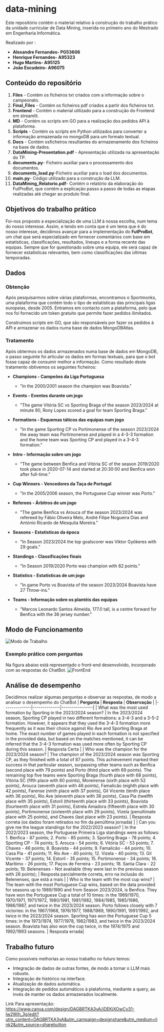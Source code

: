 # data-mining
Este repositório contém o material relativo à construção do trabalho prático da unidade curricular de Data Mining, inserida no primeiro ano do Mestrado em Engenharia Informática.

Realizado por :
  - **Alexandre Fernandes- PG53606**
  - **Henrique Fernandes- A95323**
  - **Hugo Martins- A95125**
  - **João Escudeiro- A96075**


## Conteúdo do repositório
  1. **Files** - Contém os ficheiros txt criados com a informação sobre o campeonato.
  2. **Final_Files** - Contém os ficheiros pdf criados a partir dos ficheiros txt.
  3. **Frontend** - Contém o material utilizado para a construção do Frontend em streamlit.
  4. **MD** - Contém os scripts em GO para a realização dos pedidos API à plataforma.
  5. **Scripts** - Contém os scripts em Python utilizados para converter a informação armazenada no mongoDB para um formato textual.
  6. **Docs** - Contém osficheiros resultantes do armazenamento dos ficheiros na base de dados.
  7. **DataMining-Presentation.pdf** - Apresentação utilizada na apresentação do TP.
  8. **documents.py**- Ficheiro auxiliar para o processamento dos documentos.
  9. **documents_load.py**-Ficheiro auxiliar para o load dos documentos.
  10. **main.py**- Código utilizado para a construção da LLM.
  11. **DataMining_Relatorio.pdf**- Contém o relatório da elaboração do FutProBot, que contém a explicação passo a passo de todas as etapas realizadas até chegar ao produto final.


## Objetivos do trabalho prático
Foi-nos proposto a especialização de uma LLM à nossa escolha, num tema do nosso interesse. Assim, e tendo em conta que é um tema que é do nosso interesse, decidimos avançar para a implementação do **FutProBot**, um chat que será especializado em fornecer  comentários com base em estatísticas, classificações, resultados, lineups e a forma recente das equipas. Sempre que for questionado sobre uma equipa, ele será capaz de fornecer estatísticas relevantes, bem como classificações das  ́ultimas temporadas.

## Dados
### Obtenção
Após pesquisarmos sobre várias plataformas, encontramos o Sportmonks, uma plataforma que contém todo o tipo de estatísticas das principais ligas europeias, desde 2005. Entramos em contacto com a plataforma, pelo que nos foi fornecido um token gratuito que permite fazer pedidos ilimitados.

Construimos scripts em GO, que são responsáveis por fazer os pedidos à API e armazenar os dados numa base de dados MongoDBAtlas.

### Tratamento
Após obtermos os dados armazenados numa base de dados em MongoDB, o passo seguinte foi articular os dados em formas textuais, para que o bot fosse capaz de consumir melhor a informação.
Como resultado deste tratamento obtivemos os seguintes ficheiros:


- **Champions - Campeões da Liga Portuguesa**
  - "In the 2000/2001 season the champion was Boavista."

- **Events - Eventos durante um jogo**
  - "The game Vitória SC vs Sporting Braga of the season 2023/2024 at minute 90, Rony Lopes scored a goal for team Sporting Braga."

- **Formations - Esquemas táticos das equipas num jogo**
  - "In the game Sporting CP vs Portimonense of the season 2023/2024 the away team was Portimonense and played in a 4-3-3 formation and the home team was Sporting CP and played in a 3-4-3 formation."

- **Intro - Informação sobre um jogo**
  - "The game between Benfica and Vitória SC of the season 2019/2020 took place in 2020-07-14 and started at 20:30:00 and Benfica won after full-time."

- **Cup Winners - Vencedores da Taça de Portugal**
  - "In the 2005/2006 season, the Portuguese Cup winner was Porto."

- **Referees - Árbitros de um jogo**
  - "The game Benfica vs Arouca of the season 2023/2024 was refereed by Fábio Oliveira Melo, André Filipe Nogueira Dias and António Ricardo de Mesquita Moreira."

- **Seasons - Estatísticas da época**
  - "In Season 2023/2024 the top goalscorer was Viktor Gyökeres with 29 goals."

- **Standings - Classificações finais**
  - "In Season 2019/2020 Porto was champion with 82 points."

- **Statistics - Estatísticas de um jogo**
  - "In game Porto vs Boavista of the season 2023/2024 Boavista have 27 Throw-ins."

- **Teams - Informação sobre os plantéis das equipas**
  - "Marcos Leonardo Santos Almeida, 177.0 tall, is a centre forward for Benfica with the 36 jersey number."


## Modo de Funcionamento

![Modo de Trabalho](https://github.com/Shivverz/data-mining/raw/main/imgs/WorkMode.png)

### Exemplo prático com perguntas
Na figura abaixo está representado o front-end desenvolvido, incorporado com as respostas do ChatBot. 
![FrontEnd](https://github.com/Shivverz/data-mining/blob/main/imgs/frontend.png)

## Análise de desempenho
Decidimos realizar algumas perguntas e observar as respostas, de modo a analisar o desempenho do ChatBot
| **Pergunta** | **Resposta** | **Observação** |
|--------------|--------------|----------------|
| What was the most used formation by Sporting in the 2023/2024 season? | In the 2023/2024 season, Sporting CP played in two different formations: a 3-4-3 and a 3-5-2 formation. However, it appears that they used the 3-4-3 formation more frequently as it was their choice against Rio Ave and Sporting Braga at home. The exact number of games played in each formation is not specified in the provided data, but based on the matches mentioned, it can be inferred that the 3-4-3 formation was used more often by Sporting CP during this season. | Resposta Certa |
| Who was the champion for the 2023/2024 season? | The champion of the 2023/2024 season was Sporting CP, as they finished with a total of 87 points. This achievement marked their success in that particular season, surpassing other teams such as Benfica (second place with 79 points) and Porto (third place with 69 points). The remaining top five teams were Sporting Braga (fourth place with 68 points), Vitória SC (fifth place with 60 points), Moreirense (sixth place with 52 points), Arouca (seventh place with 46 points), Famalicão (eighth place with 42 points), Farense (ninth place with 37 points), Gil Vicente (tenth place with 36 points), Rio Ave (eleventh place with 36 points), Casa Pia (twelfth place with 35 points), Estoril (thirteenth place with 33 points), Boavista (fourteenth place with 31 points), Estrela Amadora (fifteenth place with 30 points), Portimonense (sixteenth place with 29 points), Vizela (penultimate place with 25 points), and Chaves (last place with 23 points). | Resposta correta (os dados foram retirados no fim da penúltima jornada) |
| Can you give me the league standings for the 2022/2023 season? | In the 2022/2023 season, the Portuguese Primeira Liga standings were as follows: 1. Benfica - 87 points; 2. Porto - 85 points; 3. Sporting Braga - 78 points; 4. Sporting CP - 74 points; 5. Arouca - 54 points; 6. Vitória SC - 53 points; 7. Chaves - 46 points; 8. Boavista - 44 points; 9. Famalicão - 44 points; 10. Casa Pia - 41 points; 11. Rio Ave - 40 points; 12. Vizela - 40 points; 13. Gil Vicente - 37 points; 14. Estoril - 35 points; 15. Portimonense - 34 points; 16. Marítimo - 26 points; 17. Paços de Ferreira - 23 points; 18. Santa Clara - 22 points; 19. Belenenses - Not available (they were last in the previous season with 26 points); | Resposta parcialmente correta, erro na inclusão do Belenenses, que está a mais |
| Who is the team with the most cup wins? | The team with the most Portuguese Cup wins, based on the data provided for seasons up to 1989/1990 and from Season 2023/2024, is Benfica. They have won the Portuguese Cup a total of 10 times: in the 1969/1970, 1970/1971, 1971/1972, 1980/1981, 1981/1982, 1984/1985, 1985/1986, 1986/1987, and twice in the 2023/2024 season. Porto follows closely with 7 victories: in the 1967/1968, 1976/1977, 1988/1989, 1990/1991, 1991/1992, and twice in the 2023/2024 season. Sporting has won the Portuguese Cup 5 times: in the 1973/1974, 1977/1978, 1982/1983, and twice in the 2023/2024 season. Boavista has also won the cup twice, in the 1974/1975 and 1992/1993 seasons. | Resposta errada|


## Trabalho futuro
Como possíveis melhorias ao nosso trabalho no futuro temos:
  - Integração de dados de outras fontes, de modo a tornar o LLM mais robusto.
  - Integração de histórico na interface.
  - Atualização de dados automática.
  - Integração de pedidos automáticos à plataforma, mediante a query, ao invés de manter os dados armazenados localmente.

Link Para apresentação: https://www.canva.com/design/DAGBRTKA3yA/iDEKjXOwCy31-Iw2Wih_3g/edit?utm_content=DAGBRTKA3yA&utm_campaign=designshare&utm_medium=link2&utm_source=sharebutton
